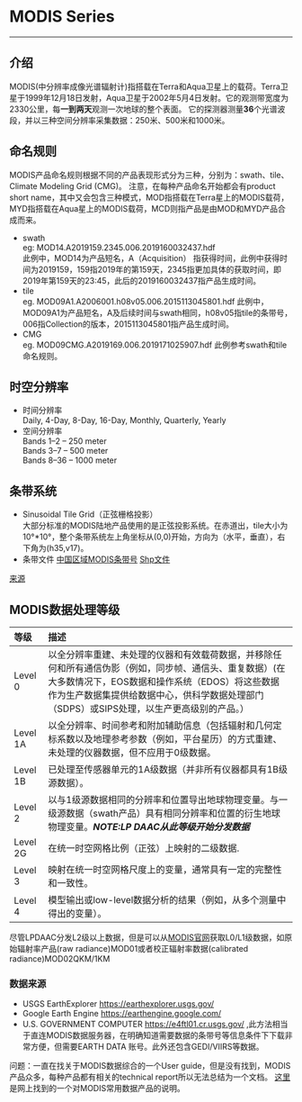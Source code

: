 
# **MODIS Series** 
---

## **介绍**
MODIS(中分辨率成像光谱辐射计)指搭载在Terra和Aqua卫星上的载荷。Terra卫星于1999年12月18日发射，Aqua卫星于2002年5月4日发射。它的观测带宽度为2330公里，每**一到两天**观测一次地球的整个表面。
它的探测器测量**36**个光谱波段，并以三种空间分辨率采集数据：250米、500米和1000米。  
## **命名规则**
MODIS产品命名规则根据不同的产品表现形式分为三种，分别为：swath、tile、Climate Modeling Grid (CMG)。 注意，在每种产品命名开始都会有product short name，其中又会包含三种模式，MOD指搭载在Terra星上的MODIS载荷，MYD指搭载在Aqua星上的MODIS载荷，MCD则指产品是由MOD和MYD产品合成而来。 
- swath  
eg: MOD14.A2019159.2345.006.2019160032437.hdf  
此例中，MOD14为产品短名，A（Acquisition） 指获得时间，此例中获得时间为2019159，159指2019年的第159天，2345指更加具体的获取时间，即2019年第159天的23:45，此后的2019160032437指产品生成时间。  
- tile  
eg. MOD09A1.A2006001.h08v05.006.2015113045801.hdf 
此例中，MOD09A1为产品短名，A及后续时间与swath相同，h08v05指tile的条带号，006指Collection的版本，2015113045801指产品生成时间。  
- CMG  
eg. MOD09CMG.A2019169.006.2019171025907.hdf
此例参考swath和tile命名规则。  

## 时空分辨率
- 时间分辨率  
Daily, 4-Day, 8-Day, 16-Day, Monthly, Quarterly, Yearly  
- 空间分辨率  
Bands 1–2 – 250 meter  
Bands 3–7 – 500 meter  
Bands 8–36 – 1000 meter  

## 条带系统
- Sinusoidal Tile Grid（正弦栅格投影）  
大部分标准的MODIS陆地产品使用的是正弦投影系统。在赤道出，tile大小为10°*10°，整个条带系统左上角坐标从(0,0)开始，方向为（水平，垂直），右下角为(h35,v17)。  
- 条带文件
[中国区域MODIS条带号](http://bbs.sciencenet.cn/home.php?mod=attachment&filename=modis%D0%D0%C1%D0%BA%C5.jpg&id=261592) 
[Shp文件](https://github.com/wenqiangLeegGIT/WorkOnRS/blob/main/MODIS/modis_sinusoidal_grid_world.zip)    


[来源](https://lpdaac.usgs.gov/data/get-started-data/collection-overview/missions/modis-overview/)

## MODIS数据处理等级
|等级|描述|
|:---|:---|
|Level 0|以全分辨率重建、未处理的仪器和有效载荷数据，并移除任何和所有通信伪影（例如，同步帧、通信头、重复数据）(在大多数情况下，EOS数据和操作系统（EDOS）将这些数据作为生产数据集提供给数据中心，供科学数据处理部门（SDPS）或SIPS处理，以生产更高级别的产品。）|
|Level 1A|以全分辨率、时间参考和附加辅助信息（包括辐射和几何定标系数以及地理参考参数（例如，平台星历）的方式重建、未处理的仪器数据，但不应用于0级数据。|
|Level 1B|已处理至传感器单元的1A级数据（并非所有仪器都具有1B级源数据）。|
|Level 2|以与1级源数据相同的分辨率和位置导出地球物理变量。与一级源数据（swath产品）具有相同分辨率和位置的衍生地球物理变量。***NOTE:LP DAAC从此等级开始分发数据***|
|Level 2G|在统一时空网格比例（正弦）上映射的二级数据.|
|Level 3|映射在统一时空网格尺度上的变量，通常具有一定的完整性和一致性。|
|Level 4|模型输出或low-level数据分析的结果（例如，从多个测量中得出的变量）。|

尽管LPDAAC分发L2级以上数据，但是可以从[MODIS官网](https://modis.gsfc.nasa.gov)获取L0/L1级数据，如原始辐射率产品(raw radiance)MOD01或者校正辐射率数据(calibrated radiance)MOD02QKM/1KM


### 数据来源
- USGS EarthExplorer https://earthexplorer.usgs.gov/
- Google Earth Engine https://earthengine.google.com/
- U.S. GOVERNMENT COMPUTER https://e4ftl01.cr.usgs.gov/ ,此方法相当于直连MODIS数据服务器，在明确知道需要数据的条带号等信息条件下下载非常方便，但需要EARTH DATA 账号。此外还包含GEDI/VIIRS等数据。

问题：一直在找关于MODIS数据综合的一个User guide，但是没有找到，MODIS产品众多，每种产品都有相关的technical report所以无法总结为一个文档。
[这里](https://wenku.baidu.com/view/6fd329dcf524ccbff0218440.html#)是网上找到的一个对MODIS常用数据产品的说明。





